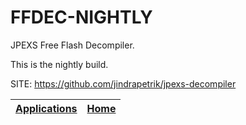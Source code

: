 # FFDEC-NIGHTLY

 JPEXS Free Flash Decompiler.

 This is the nightly build.

 SITE: https://github.com/jindrapetrik/jpexs-decompiler

 | [Applications](https://portable-linux-apps.github.io/apps.html) | [Home](https://portable-linux-apps.github.io)
 | --- | --- |
